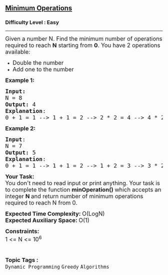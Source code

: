 <h2><a href="https://www.geeksforgeeks.org/problems/find-optimum-operation4504/1">Minimum Operations</a></h2><h3>Difficulty Level : Easy</h3><hr><div class="problems_problem_content__Xm_eO"><p><span style="font-size: 18px;">Given a number N.&nbsp;Find the minimum number of operations required to reach <strong>N</strong>&nbsp;starting from <strong>0</strong>. You have 2 operations available:</span></p>
<ul>
<li><span style="font-size: 18px;">Double the number </span></li>
<li><span style="font-size: 18px;">Add one to the number</span></li>
</ul>
<p><span style="font-size: 18px;"><strong>Example 1:</strong></span></p>
<pre><span style="font-size: 18px;"><strong>Input:</strong>
N = 8
<strong>Output:</strong> 4
<strong>Explanation</strong>: <br>0 + 1 = 1 --&gt; 1 + 1 = 2 --&gt; 2 * 2 = 4 --&gt; 4 * 2 = 8.
</span></pre>
<p><span style="font-size: 18px;"><strong>Example 2:</strong></span></p>
<pre><span style="font-size: 18px;"><strong>Input</strong>: 
N = 7
<strong>Output:</strong> 5
<strong>Explanation</strong>: <br>0 + 1 = 1 --&gt; 1 + 1 = 2 --&gt; 1 + 2 = 3 --&gt; 3 * 2 = 6 --&gt; 6 + 1 = 7.
</span></pre>
<p><span style="font-size: 18px;"><strong>Your Task:</strong><br>You don't need to read input or print anything. Your task is to complete the function&nbsp;<strong>minOperation()&nbsp;</strong>which accepts an integer <strong>N </strong>and return number of minimum operations required to reach N from 0.</span></p>
<p><span style="font-size: 18px;"><strong>Expected Time Complexity: </strong>O(LogN)<br><strong>Expected Auxiliary Space:&nbsp;</strong>O(1)</span></p>
<p><span style="font-size: 18px;"><strong>Constraints:</strong><br>1 &lt;= N&nbsp;&lt;= 10<sup>6</sup></span></p></div><br><p><span style=font-size:18px><strong>Topic Tags : </strong><br><code>Dynamic Programming</code>&nbsp;<code>Greedy</code>&nbsp;<code>Algorithms</code>&nbsp;